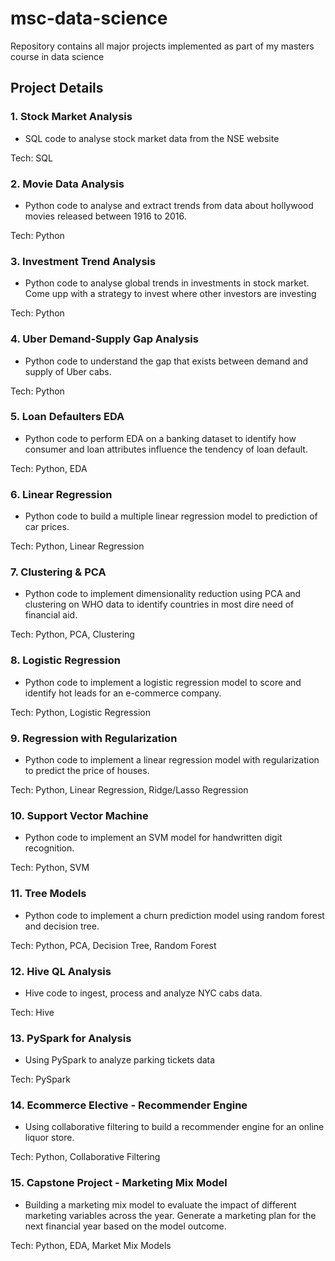 # msc-data-science
Repository contains all major projects implemented as part of my masters course in data science

## Project Details

### 1. Stock Market Analysis
- SQL code to analyse stock market data from the NSE website

Tech: SQL

### 2. Movie Data Analysis
- Python code to analyse and extract trends from data about hollywood movies released between 1916 to 2016.

Tech: Python

### 3. Investment Trend Analysis
- Python code to analyse global trends in investments in stock market. Come upp with a strategy to invest where other investors are investing

Tech: Python

### 4. Uber Demand-Supply Gap Analysis
- Python code to understand the gap that exists between demand and supply of Uber cabs.

Tech: Python

### 5. Loan Defaulters EDA
- Python code to perform EDA on a banking dataset to identify how consumer and loan attributes influence the tendency of loan default.

Tech: Python, EDA

### 6. Linear Regression
- Python code to build a multiple linear regression model to prediction of car prices.

Tech: Python, Linear Regression

### 7. Clustering & PCA
- Python code to implement dimensionality reduction using PCA and clustering on WHO data to identify countries in most dire need of financial aid.

Tech: Python, PCA, Clustering

### 8. Logistic Regression
- Python code to implement a logistic regression model to score and identify hot leads for an e-commerce company.

Tech: Python, Logistic Regression

### 9. Regression with Regularization
- Python code to implement a linear regression model with regularization to predict the price of houses.

Tech: Python, Linear Regression, Ridge/Lasso Regression

### 10. Support Vector Machine
- Python code to implement an SVM model for handwritten digit recognition.

Tech: Python, SVM

### 11. Tree Models
- Python code to implement a churn prediction model using random forest and decision tree.

Tech: Python, PCA, Decision Tree, Random Forest

### 12. Hive QL Analysis
- Hive code to ingest, process and analyze NYC cabs data.

Tech: Hive

### 13. PySpark for Analysis
- Using PySpark to analyze parking tickets data

Tech: PySpark

### 14. Ecommerce Elective - Recommender Engine
- Using collaborative filtering to build a recommender engine for an online liquor store.

Tech: Python, Collaborative Filtering

### 15. Capstone Project - Marketing Mix Model
- Building a marketing mix model to evaluate the impact of different marketing variables across the year. Generate a marketing plan for the next financial year based on the model outcome.

Tech: Python, EDA, Market Mix Models







